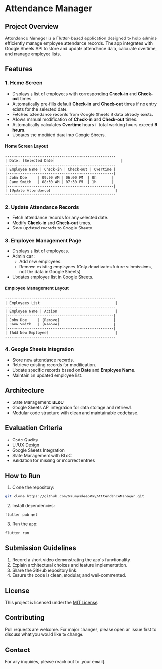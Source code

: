 # Attendance Manager

## Project Overview
Attendance Manager is a Flutter-based application designed to help admins efficiently manage employee attendance records. The app integrates with Google Sheets API to store and update attendance data, calculate overtime, and manage employee lists.

## Features

### 1. Home Screen
- Displays a list of employees with corresponding **Check-in** and **Check-out** times.
- Automatically pre-fills default **Check-in** and **Check-out** times if no entry exists for the selected date.
- Fetches attendance records from Google Sheets if data already exists.
- Allows manual modification of **Check-in** and **Check-out** times.
- Automatically calculates **Overtime** hours if total working hours exceed **9 hours**.
- Updates the modified data into Google Sheets.

#### Home Screen Layout
```
---------------------------------------------------
| Date: [Selected Date]                              |
---------------------------------------------------
| Employee Name | Check-in | Check-out | Overtime |
|-------------------------------------------------|
| John Doe     | 09:00 AM | 06:00 PM  | 0h       |
| Jane Smith   | 08:30 AM | 07:30 PM  | 1h       |
|-------------------------------------------------|
| [Update Attendance]                              |
---------------------------------------------------
```

### 2. Update Attendance Records
- Fetch attendance records for any selected date.
- Modify **Check-in** and **Check-out** times.
- Save updated records to Google Sheets.

### 3. Employee Management Page
- Displays a list of employees.
- Admin can:
    - Add new employees.
    - Remove existing employees (Only deactivates future submissions, not the data in Google Sheets).
- Updates employee list in Google Sheets.

#### Employee Management Layout
```
---------------------------------------------------
| Employees List                                   |
---------------------------------------------------
| Employee Name | Action                           |
|-------------------------------------------------|
| John Doe     | [Remove]                         |
| Jane Smith   | [Remove]                         |
|-------------------------------------------------|
| [Add New Employee]                               |
---------------------------------------------------
```

### 4. Google Sheets Integration
- Store new attendance records.
- Retrieve existing records for modification.
- Update specific records based on **Date** and **Employee Name**.
- Maintain an updated employee list.

## Architecture
- State Management: **BLoC**
- Google Sheets API integration for data storage and retrieval.
- Modular code structure with clean and maintainable codebase.

## Evaluation Criteria
- Code Quality
- UI/UX Design
- Google Sheets Integration
- State Management with BLoC
- Validation for missing or incorrect entries

## How to Run
1. Clone the repository:
```bash
git clone https://github.com/SaumyadeepRay/AttendanceManager.git
```
2. Install dependencies:
```bash
flutter pub get
```
3. Run the app:
```bash
flutter run
```

## Submission Guidelines
1. Record a short video demonstrating the app's functionality.
2. Explain architectural choices and feature implementation.
3. Share the GitHub repository link.
4. Ensure the code is clean, modular, and well-commented.

## License
This project is licensed under the [MIT License](LICENSE).

## Contributing
Pull requests are welcome. For major changes, please open an issue first to discuss what you would like to change.

## Contact
For any inquiries, please reach out to [your email].

